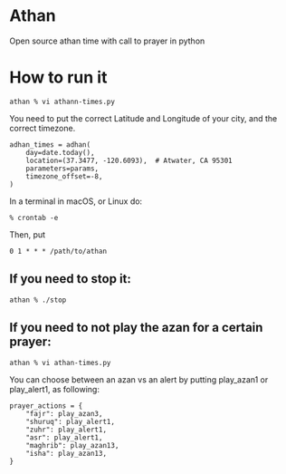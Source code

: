 # Athan
Open source athan time with call to prayer in python

# How to run it
```
athan % vi athann-times.py
```

You need to put the correct Latitude and Longitude of your city, and the correct timezone.
```
adhan_times = adhan(
    day=date.today(),
    location=(37.3477, -120.6093),  # Atwater, CA 95301
    parameters=params,
    timezone_offset=-8,
)
```

In a terminal in macOS, or Linux do:

```
% crontab -e
```

Then, put

```
0 1 * * * /path/to/athan
```

## If you need to stop it:

```
athan % ./stop 
```

## If you need to not play the azan for a certain prayer:

```
athan % vi athan-times.py
```

You can choose between an azan vs an alert by putting play_azan1 or play_alert1, as following:

```
prayer_actions = {
    "fajr": play_azan3,
    "shuruq": play_alert1,
    "zuhr": play_alert1,
    "asr": play_alert1,
    "maghrib": play_azan13,
    "isha": play_azan13,
}
```
